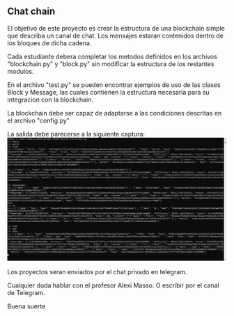 ## Chat chain

El objetivo de este proyecto es crear la estructura de una blockchain simple que describa un canal de chat. Los mensajes estaran contenidos dentro de los bloques de dicha cadena. 

Cada estudiante debera completar los metodos definidos en los archivos "blockchain.py" y "block.py" sin modificar la estructura de los restantes modulos. 

En el archivo "test.py" se pueden encontrar ejemplos de uso de las clases Block y Message, las cuales contienen la estructura necesaria para su integracion con la blockchain.

La blockchain debe ser capaz de adaptarse a las condiciones descritas en el archivo "config.py"

La salida debe parecerse a la siguiente captura:
![ScreenShot](output.jpg)

Los proyectos seran enviados por el chat privado en telegram. 

Cualquier duda hablar con el profesor Alexi Masso. O escribir por el canal de Telegram.

Buena suerte